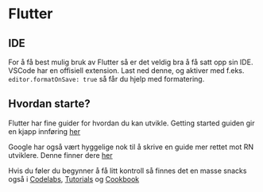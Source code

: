 # Flutter

## IDE

For å få best mulig bruk av Flutter så er det veldig bra å få satt opp sin IDE. VSCode har en offisiell extension. Last ned denne, og aktiver med f.eks. `editor.formatOnSave: true` så får du hjelp med formatering. 

## Hvordan starte?

Flutter har fine guider for hvordan du kan utvikle. Getting started guiden gir en kjapp innføring [her](https://flutter.dev/docs/get-started/codelab#step-4-create-an-infinite-scrolling-listview)

Google har også vært hyggelige nok til å skrive en guide mer rettet mot RN utviklere. Denne finner dere [her](https://flutter.dev/docs/get-started/flutter-for/react-native-devs)

Hvis du føler du begynner å få litt kontroll så finnes det en masse snacks også i [Codelabs](https://flutter.dev/docs/codelabs#basic-flutter-layout-concepts), [Tutorials](https://flutter.dev/docs/reference/tutorials) og [Cookbook](https://flutter.dev/docs/cookbook)